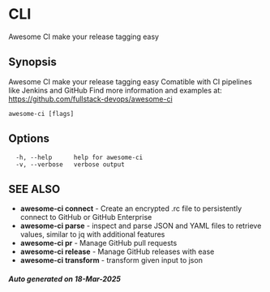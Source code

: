 # CLI

Awesome CI make your release tagging easy

## Synopsis

Awesome CI make your release tagging easy
Comatible with CI pipelines like Jenkins and GitHub
Find more information and examples at: https://github.com/fullstack-devops/awesome-ci

```
awesome-ci [flags]
```

## Options

```
  -h, --help      help for awesome-ci
  -v, --verbose   verbose output
```

## SEE ALSO

* **awesome-ci connect**	 - Create an encrypted .rc file to persistently connect to GitHub or GitHub Enterprise
* **awesome-ci parse**	 - inspect and parse JSON and YAML files to retrieve values, similar to jq with additional features
* **awesome-ci pr**	 - Manage GitHub pull requests
* **awesome-ci release**	 - Manage GitHub releases with ease
* **awesome-ci transform**	 - transform given input to json

##### Auto generated on 18-Mar-2025
